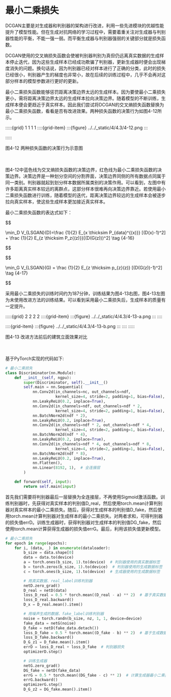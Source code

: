 # 最小二乘损失

DCGAN主要是对生成器和判别器的架构进行改进，利用一些先进模块的优越性能提升了模型性能。但在生成对抗网络的学习过程中，需要着重关注对生成器与判别器性能的平衡，不能一强一弱。而平衡生成器与判别器强弱的关键部分就是损失函数。

DCGAN使用的交叉熵损失函数会使被判别器判别为真但仍远离真实数据的生成样本停止迭代，因为这些生成样本已经成功欺骗了判别器，更新生成器时便会出现梯度消失的问题。换句话说，因为判别器已经对样本进行了正确的分类，此时的损失已经很小，判别器产生的梯度也非常小，故在后续的训练过程中，几乎不会再对这部分样本的模型参数进行更好的更新。

最小二乘损失函数能够惩罚距离决策边界太远的生成样本。因为要使最小二乘损失更小，需将距离决策边界太远的生成样本拉向决策边界。随着模型的不断训练，生成样本便会更趋近于真实样本。因此我们尝试将DCGAN的交叉熵损失函数替换为最小二乘损失函数，看看是否有改进效果。两种损失函数的决策行为如图4-12所示。

:::::{grid} 1 1 1 1
::::{grid-item}
:::{figure} ../../_static/4/4.3/4-12.png
:::

:::::
<div class="show-mid">图4-12 两种损失函数的决策行为示意图</div>
<br>
<br>

图4-12中蓝色线为交叉熵损失函数的决策边界，红色线为最小二乘损失函数的决策边界。决策边界是一种划分空间的分割界面，决策边界同侧的所有数据点同属于同一类别。判别器就起到划分样本数据所属类别的决策作用。可以看到，左图中有许多距离真实样本较远的离群点，这部分样本很难再向决策边界靠近。若使用最小二乘损失函数进行训练，随着模型的迭代，距离决策边界较远的生成样本会被逐步拉向真实样本，使这些生成样本更加接近真实样本。

最小二乘损失函数的表达式如下：


$$

\min_D V_{LSGAN}(D)=\frac {1}{2} E_{x \thicksim P_{data}^{(x)}} [(D(x)-1)^2] + \frac {1}{2} E_{z \thicksim P_z{(z)}}[(D(G(z)))^2] \tag {4-16}

$$

$$

\min_G V_{LSGAN}(G) = \frac {1}{2} E_{z \thicksim p_{z}(z)} [(D(G(z))-1)^2] \tag {4-17}

$$

采用最小二乘损失的训练时间约为187分钟，训练结果为图4-13右图，图4-13左图为未使用改进方法的训练结果。可以看到采用最小二乘损失后，生成样本的质量有一定提升。

:::::{grid} 2 2 2 2
::::{grid-item}
:::{figure} ../../_static/4/4.3/4-13-a.png
:::
::::

::::{grid-item}
:::{figure} ../../_static/4/4.3/4-13-b.png
:::
::::
:::::
<div class="show-mid">图4-13 改进方法前后的建筑立面效果对比</div>
<br>
<br>

基于PyTorch实现的代码如下:

```python
# 最小二乘损失
class Discriminator(nn.Module):
    def __init__(self, ngpu):
        super(Discriminator, self).__init__()
        self.main = nn.Sequential(
            nn.Conv2d(in_channels=nc, out_channels=ndf,
                      kernel_size=4, stride=2, padding=1, bias=False),
            nn.LeakyReLU(0.2, inplace=True),
            nn.Conv2d(in_channels=ndf, out_channels=ndf * 2,
                      kernel_size=4, stride=2, padding=1, bias=False),
            nn.BatchNorm2d(ndf * 2),
            nn.LeakyReLU(0.2, inplace=True),
            nn.Conv2d(in_channels=ndf * 2, out_channels=ndf * 4,
                      kernel_size=4, stride=2, padding=1, bias=False),
            nn.BatchNorm2d(ndf * 4),
            nn.LeakyReLU(0.2, inplace=True),
            nn.Conv2d(in_channels=ndf * 4, out_channels=ndf * 8,
                      kernel_size=4, stride=2, padding=1, bias=False),
            nn.BatchNorm2d(ndf * 8),
            nn.LeakyReLU(0.2, inplace=True),
            nn.Flatten(),
            nn.Linear(8192, 1),  # 全连接层
        )

    def forward(self, input):
        return self.main(input)

```

首先我们需要将判别器最后一层替换为全连接层，不再使用Sigmoid激活函数。训练判别器时，先获得对真实样本的判别值D_real，然后使用torch.mean计算判别器对真实样本的最小二乘损失。随后，获得对生成样本的判别值D_fake，然后使用torch.mean计算判别器对生成样本的最小二乘损失。对两者求和，可得判别器的损失值errD。训练生成器时，获得判别器对生成样本的判别值DG_fake，然后使用torch.mean计算获得生成器的损失值errG。最后，利用该损失值更新模型。

```python
# 最小二乘损失
for epoch in range(epochs):
    for i, (data, _) in enumerate(dataloader):
        b_size = data.shape[0]
        data = data.to(device)
        a = torch.ones(b_size, 1).to(device)  # 判别器使用的真实数据标签
        b = torch.zeros(b_size, 1).to(device)  # 判别器使用的生成数据标签
        c = torch.ones(b_size, 1).to(device)  # 生成器使用的生成数据标签

        # 用真实数据、real_label训练判别器
        netD.zero_grad()
        D_real = netD(data)
        loss_D_real = 0.5 * torch.mean((D_real - a) ** 2)  # 基于真实数据，计算判别器最小二乘损失
        loss_D_real.backward()
        D_x = D_real.mean().item()

        # 用噪声生成的数据、fake_label训练判别器
        noise = torch.randn(b_size, nz, 1, 1, device=device)
        fake_data = netG(noise)
        D_fake = netD(fake_data.detach())
        loss_D_fake = 0.5 * torch.mean((D_fake - b) ** 2)  # 基于生成数据，计算判别器最小二乘损失
        loss_D_fake.backward()
        D_G_z1 = D_fake.mean().item()
        errD = loss_D_real + loss_D_fake  # 判别器损失
        optimizerD.step()

        # 训练生成器
        netG.zero_grad()
        DG_fake = netD(fake_data)
        errG = 0.5 * torch.mean((DG_fake - c) ** 2)  # 计算生成器最小二乘损失
        errG.backward()
        optimizerG.step()
        D_G_z2 = DG_fake.mean().item()

```

